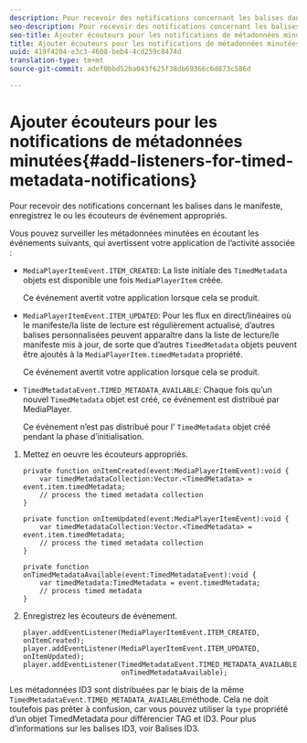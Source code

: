 ```yaml
---
description: Pour recevoir des notifications concernant les balises dans le manifeste, enregistrez le ou les écouteurs de événement appropriés.
seo-description: Pour recevoir des notifications concernant les balises dans le manifeste, enregistrez le ou les écouteurs de événement appropriés.
seo-title: Ajouter écouteurs pour les notifications de métadonnées minutées
title: Ajouter écouteurs pour les notifications de métadonnées minutées
uuid: 419f4204-e3c3-4608-beb4-4cd259c8474d
translation-type: tm+mt
source-git-commit: adef0bbd52ba043f625f38db69366c6d873c586d

---
```



# Ajouter écouteurs pour les notifications de métadonnées minutées{#add-listeners-for-timed-metadata-notifications}

Pour recevoir des notifications concernant les balises dans le manifeste, enregistrez le ou les écouteurs de événement appropriés.

Vous pouvez surveiller les métadonnées minutées en écoutant les événements suivants, qui avertissent votre application de l’activité associée :

* `MediaPlayerItemEvent.ITEM_CREATED`: La liste initiale des `TimedMetadata` objets est disponible une fois `MediaPlayerItem` créée.

   Ce événement avertit votre application lorsque cela se produit.

* `MediaPlayerItemEvent.ITEM_UPDATED`: Pour les flux en direct/linéaires où le manifeste/la liste de lecture est régulièrement actualisé, d’autres balises personnalisées peuvent apparaître dans la liste de lecture/le manifeste mis à jour, de sorte que d’autres `TimedMetadata` objets peuvent être ajoutés à la `MediaPlayerItem.timedMetadata` propriété.

   Ce événement avertit votre application lorsque cela se produit.

* `TimedMetadataEvent.TIMED_METADATA_AVAILABLE`: Chaque fois qu’un nouvel `TimedMetadata` objet est créé, ce événement est distribué par MediaPlayer.

   Ce événement n’est pas distribué pour l’ `TimedMetadata` objet créé pendant la phase d’initialisation.

1. Mettez en oeuvre les écouteurs appropriés.

   ```
   private function onItemCreated(event:MediaPlayerItemEvent):void { 
       var timedMetadataCollection:Vector.<TimedMetadata> = event.item.timedMetadata; 
       // process the timed metadata collection 
   } 
   
   private function onItemUpdated(event:MediaPlayerItemEvent):void { 
       var timedMetadataCollection:Vector.<TimedMetadata> = event.item.timedMetadata; 
       // process the timed metadata collection 
   } 
   
   private function onTimedMetadataAvailable(event:TimedMetadataEvent):void { 
       var timedMetadata:TimedMetadata = event.timedMetadata; 
       // process timed metadata 
   }
   ```

1. Enregistrez les écouteurs de événement.

   ```
   player.addEventListener(MediaPlayerItemEvent.ITEM_CREATED, onItemCreated); 
   player.addEventListener(MediaPlayerItemEvent.ITEM_UPDATED, onItemUpdated); 
   player.addEventListener(TimedMetadataEvent.TIMED_METADATA_AVAILABLE,  
                           onTimedMetadataAvailable);
   ```

Les métadonnées ID3 sont distribuées par le biais de la même `TimedMetadataEvent.TIMED_METADATA_AVAILABLE`méthode. Cela ne doit toutefois pas prêter à confusion, car vous pouvez utiliser la `type` propriété d’un objet TimedMetadata pour différencier TAG et ID3. Pour plus d’informations sur les balises ID3, voir Balises [](../../../tvsdk-1.4-for-desktop-hls/r-psdk-dhls-1.4-notification-system/notification-system/t-psdk-dhls-1.4-id3-metadata-retrieve.md)ID3.